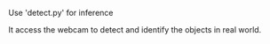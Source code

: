 Use 'detect.py' for inference

It access the webcam to detect and identify the objects in real world.
